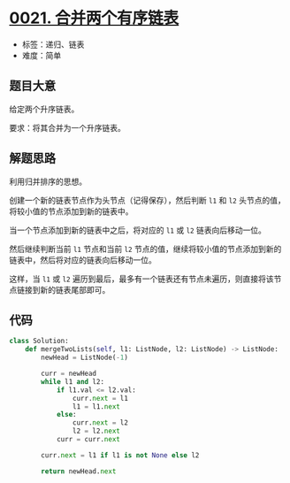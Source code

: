 # [0021. 合并两个有序链表](https://leetcode-cn.com/problems/merge-two-sorted-lists/)

- 标签：递归、链表
- 难度：简单

## 题目大意

给定两个升序链表。

要求：将其合并为一个升序链表。

## 解题思路

利用归并排序的思想。

创建一个新的链表节点作为头节点（记得保存），然后判断 `l1` 和 `l2` 头节点的值，将较小值的节点添加到新的链表中。

当一个节点添加到新的链表中之后，将对应的 `l1` 或 `l2` 链表向后移动一位。

然后继续判断当前 `l1` 节点和当前 `l2` 节点的值，继续将较小值的节点添加到新的链表中，然后将对应的链表向后移动一位。

这样，当 `l1` 或 `l2` 遍历到最后，最多有一个链表还有节点未遍历，则直接将该节点链接到新的链表尾部即可。

## 代码

```Python
class Solution:
    def mergeTwoLists(self, l1: ListNode, l2: ListNode) -> ListNode:
        newHead = ListNode(-1)

        curr = newHead
        while l1 and l2:
            if l1.val <= l2.val:
                curr.next = l1
                l1 = l1.next
            else:
                curr.next = l2
                l2 = l2.next
            curr = curr.next

        curr.next = l1 if l1 is not None else l2

        return newHead.next
```

